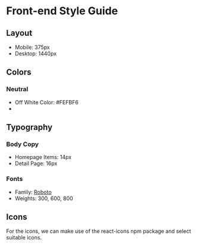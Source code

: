 # Front-end Style Guide

## Layout

- Mobile: 375px
- Desktop: 1440px

## Colors

### Neutral

- Off White Color: #FEFBF6
-

## Typography

### Body Copy

- Homepage Items: 14px
- Detail Page: 16px

### Fonts

- Family: [Roboto](https://fonts.google.com/specimen/Roboto)
- Weights: 300, 600, 800

## Icons

For the icons, we can make use of the react-icons npm package and select suitable icons.
